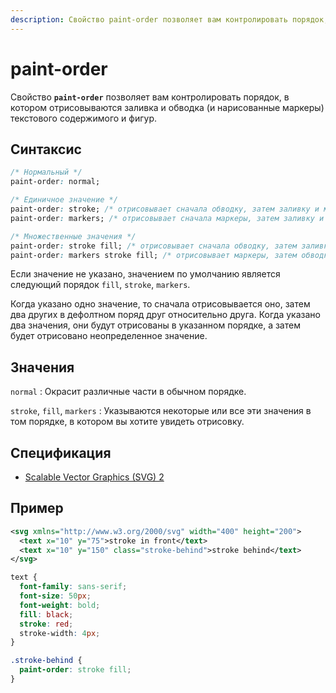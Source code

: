 ```yaml
---
description: Свойство paint-order позволяет вам контролировать порядок, в котором отрисовываются заливка и обводка (и нарисованные маркеры) текстового содержимого и фигур
---
```


# paint-order

Свойство **`paint-order`** позволяет вам контролировать порядок, в котором отрисовываются заливка и обводка (и нарисованные маркеры) текстового содержимого и фигур.

## Синтаксис

```css
/* Нормальный */
paint-order: normal;

/* Единичное значение */
paint-order: stroke; /* отрисовывает сначала обводку, затем заливку и маркеры */
paint-order: markers; /* отрисовывает сначала маркеры, затем заливку и обводку */

/* Множественные значения */
paint-order: stroke fill; /* отрисовывает сначала обводку, затем заливку, затем маркеры */
paint-order: markers stroke fill; /* отрисовывает маркеры, затем обводку, затем заливку */
```

Если значение не указано, значением по умолчанию является следующий порядок `fill`, `stroke`, `markers`.

Когда указано одно значение, то сначала отрисовывается оно, затем два других в дефолтном поряд друг относительно друга. Когда указано два значения, они будут отрисованы в указанном порядке, а затем будет отрисовано неопределенное значение.

## Значения

`normal`
: Окрасит различные части в обычном порядке.

`stroke`, `fill`, `markers`
: Указываются некоторые или все эти значения в том порядке, в котором вы хотите увидеть отрисовку.

## Спецификация

- [Scalable Vector Graphics (SVG) 2](https://svgwg.org/svg2-draft/painting.html#PaintOrder)

## Пример

```xml tab="SVG"
<svg xmlns="http://www.w3.org/2000/svg" width="400" height="200">
  <text x="10" y="75">stroke in front</text>
  <text x="10" y="150" class="stroke-behind">stroke behind</text>
</svg>
```

```css tab="CSS"
text {
  font-family: sans-serif;
  font-size: 50px;
  font-weight: bold;
  fill: black;
  stroke: red;
  stroke-width: 4px;
}

.stroke-behind {
  paint-order: stroke fill;
}
```
